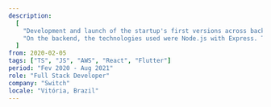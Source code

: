 ```yaml
---
description:
  [
    "Development and launch of the startup's first versions across backend, frontend, and mobile. Maintained direct contact with clients for improvements and bug fixes",
    "On the backend, the technologies used were Node.js with Express. The administrative panel was built with React, ensuring responsiveness and ease of use. The mobile apps for professionals and clients were developed with Flutter and published on both the Play Store and App Store",
  ]
from: 2020-02-05
tags: ["TS", "JS", "AWS", "React", "Flutter"]
period: "Fev 2020 - Aug 2021"
role: "Full Stack Developer"
company: "Switch"
locale: "Vitória, Brazil"
---
```

